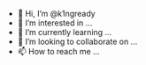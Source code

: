 - 👋 Hi, I’m @k1ngready
- 👀 I’m interested in ...
- 🌱 I’m currently learning ...
- 💞️ I’m looking to collaborate on ...
- 📫 How to reach me ...

<!---
k1ngready/k1ngready is a ✨ special ✨ repository because its `README.md` (this file) appears on your GitHub profile.
You can click the Preview link to take a look at your changes.
--->
